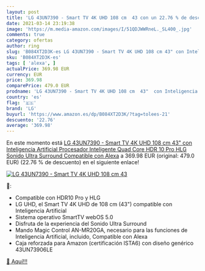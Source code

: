 ```yaml
---
layout: post
title: 'LG 43UN7390 - Smart TV 4K UHD 108 cm  43 con un 22.76 % de descuento'
date: 2021-03-14 23:19:38
image: 'https://m.media-amazon.com/images/I/51QDJWWRneL._SL400_.jpg'
comments: true
category: ofertas
author: ring
slug: 'B084XT2D3K-es LG 43UN7390 - Smart TV 4K UHD 108 cm 43" con Inteligencia...'
sku: 'B084XT2D3K-es'
tags: [ 'alexa', ]
actualPrice: 369.98 EUR
currency: EUR
price: 369.98
comparePrice: 479.0 EUR
prodname: 'LG 43UN7390 - Smart TV 4K UHD 108 cm  43"  con Inteligencia Artificial  Procesador Inteligente Quad Core  HDR 10 Pro  HLG  Sonido Ultra Surround  Compatible con Alexa'
country: 'es'
flag: '🇪🇸'
brand: 'LG'
buyurl: 'https://www.amazon.es/dp/B084XT2D3K/?tag=tolees-21'
descuento: '22.76'
average: '369.98'
---
```


En este momento está [LG 43UN7390 - Smart TV 4K UHD 108 cm  43"  con Inteligencia Artificial  Procesador Inteligente Quad Core  HDR 10 Pro  HLG  Sonido Ultra Surround  Compatible con Alexa](https://www.amazon.es/dp/B084XT2D3K/?tag=tolees-21) a 369.98 EUR (original: 479.0 EUR) (22.76 %  de descuento) en el siguiente enlace!

[![LG 43UN7390 - Smart TV 4K UHD 108 cm  43](https://m.media-amazon.com/images/I/51QDJWWRneL._SL400_.jpg)](https://www.amazon.es/dp/B084XT2D3K/?tag=tolees-21)

🔎:

- Compatible con HDR10 Pro y HLG
- LG UHD, el Smart TV 4K UHD de 108 cm (43") compatible con Inteligencia Artificial
- Sistema operativo SmartTV webOS 5.0
- Disfruta de la experiencia del Sonido Ultra Surround
- Mando Magic Control AN-MR20GA, necesario para las funciones de Inteligencia Artificial, incluido, Compatible con Alexa
- Caja reforzada para Amazon (certificación ISTA6) con diseño genérico 43UN73906LE

[🛒 Aquí!!!](https://www.amazon.es/dp/B084XT2D3K/?tag=tolees-21)
